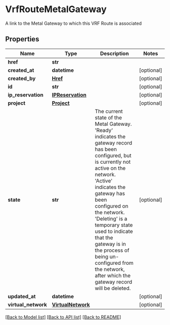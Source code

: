 # VrfRouteMetalGateway

A link to the Metal Gateway to which this VRF Route is associated

## Properties
Name | Type | Description | Notes
------------ | ------------- | ------------- | -------------
**href** | **str** |  | 
**created_at** | **datetime** |  | [optional] 
**created_by** | [**Href**](Href.md) |  | [optional] 
**id** | **str** |  | [optional] 
**ip_reservation** | [**IPReservation**](IPReservation.md) |  | [optional] 
**project** | [**Project**](Project.md) |  | [optional] 
**state** | **str** | The current state of the Metal Gateway. &#39;Ready&#39; indicates the gateway record has been configured, but is currently not active on the network. &#39;Active&#39; indicates the gateway has been configured on the network. &#39;Deleting&#39; is a temporary state used to indicate that the gateway is in the process of being un-configured from the network, after which the gateway record will be deleted. | [optional] 
**updated_at** | **datetime** |  | [optional] 
**virtual_network** | [**VirtualNetwork**](VirtualNetwork.md) |  | [optional] 

[[Back to Model list]](../README.md#documentation-for-models) [[Back to API list]](../README.md#documentation-for-api-endpoints) [[Back to README]](../README.md)


